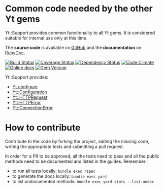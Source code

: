 Common code needed by the other Yt gems
=======================================

Yt::Support provides common functionality to all Yt gems.
It is considered suitable for internal use only at this time.

The **source code** is available on [GitHub](https://github.com/fullscreen/yt-support) and the **documentation** on [RubyDoc](http://www.rubydoc.info/gems/yt-support/frames).

[![Build Status](http://img.shields.io/travis/Fullscreen/yt-support/master.svg)](https://travis-ci.org/Fullscreen/yt-support)
[![Coverage Status](http://img.shields.io/coveralls/Fullscreen/yt-support/master.svg)](https://coveralls.io/r/Fullscreen/yt-support)
[![Dependency Status](http://img.shields.io/gemnasium/Fullscreen/yt-support.svg)](https://gemnasium.com/Fullscreen/yt-support)
[![Code Climate](http://img.shields.io/codeclimate/github/Fullscreen/yt-support.svg)](https://codeclimate.com/github/Fullscreen/yt-support)
[![Online docs](http://img.shields.io/badge/docs-✓-green.svg)](http://www.rubydoc.info/gems/yt-support/frames)
[![Gem Version](http://img.shields.io/gem/v/yt-support.svg)](http://rubygems.org/gems/yt-support)

Yt::Support provides:

* [Yt.configure](http://www.rubydoc.info/gems/yt-support/Yt/Config#configure-instance_method)
* [Yt::Configuration](http://www.rubydoc.info/gems/yt-support/Yt/Configuration)
* [Yt::HTTPRequest](http://www.rubydoc.info/gems/yt-support/Yt/HTTPRequest)
* [Yt::HTTPError](http://www.rubydoc.info/gems/yt-support/Yt/HTTPError)
* [Yt::ConnectionError](http://www.rubydoc.info/gems/yt-support/Yt/ConnectionError)

How to contribute
=================

Contribute to the code by forking the project, adding the missing code,
writing the appropriate tests and submitting a pull request.

In order for a PR to be approved, all the tests need to pass and all the public
methods need to be documented and listed in the guides. Remember:

- to run all tests locally: `bundle exec rspec`
- to generate the docs locally: `bundle exec yard`
- to list undocumented methods: `bundle exec yard stats --list-undoc`
